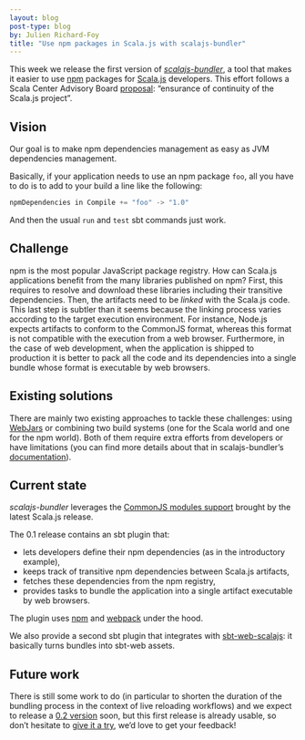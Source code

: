 ```yaml
---
layout: blog
post-type: blog
by: Julien Richard-Foy
title: "Use npm packages in Scala.js with scalajs-bundler"
---
```


This week we release the first version of
[*scalajs-bundler*](https://scalacenter.github.io/scalajs-bundler), a tool that makes it easier
to use [npm](https://www.npmjs.com/) packages for [Scala.js](https://www.scala-js.org/)
developers. This effort follows a Scala Center Advisory Board
[proposal](https://scala.epfl.ch/minutes/2016/06/06/may-9-2016.html#proposal-scp-005-ensurance-of-continuity-of-scalajs-project):
“ensurance of continuity of the Scala.js project”.

## Vision

Our goal is to make npm dependencies management as easy as JVM dependencies management.

Basically, if your application needs to use an npm package `foo`, all you have to do is to
add to your build a line like the following:

~~~ scala
npmDependencies in Compile += "foo" -> "1.0"
~~~

And then the usual `run` and `test` sbt commands just work.

## Challenge

npm is the most popular JavaScript package registry. How can Scala.js applications benefit from
the many libraries published on npm? First, this requires to resolve and download these libraries
including their transitive dependencies. Then, the artifacts
need to be *linked* with the Scala.js code. This last step is subtler than it seems
because the linking process varies according to the target execution environment. For instance,
Node.js expects artifacts to conform to the CommonJS format, whereas this format is not compatible
with the execution from a web browser. Furthermore, in the case of web development, when the
application is shipped to production it is better to pack all the code and its dependencies into a
single bundle whose format is executable by web browsers.

## Existing solutions

There are mainly two existing approaches to tackle these challenges: using
[WebJars](http://www.webjars.org/) or combining two build systems (one for the Scala
world and one for the npm world). Both of them require extra efforts from developers
or have limitations (you can find more details about that in scalajs-bundler’s
[documentation](https://scalacenter.github.io/scalajs-bundler/motivation.html)).

## Current state

*scalajs-bundler* leverages the
[CommonJS modules support](https://www.scala-js.org/doc/project/module.html) brought by the latest
Scala.js release.

The 0.1 release contains an sbt plugin that:

- lets developers define their npm dependencies (as in the introductory example),
- keeps track of transitive npm dependencies between Scala.js artifacts,
- fetches these dependencies from the npm registry,
- provides tasks to bundle the application into a single artifact executable by web browsers.

The plugin uses [npm](https://www.npmjs.com/) and [webpack](https://webpack.github.io/)
under the hood.

We also provide a second sbt plugin that integrates with
[sbt-web-scalajs](https://github.com/vmunier/sbt-web-scalajs): it basically turns bundles
into sbt-web assets.

## Future work

There is still some work to do (in particular to shorten the duration of the bundling process
in the context of live reloading workflows) and we expect to release a
[0.2 version](https://github.com/scalacenter/scalajs-bundler/milestone/1) soon, but this
first release is already usable, so don’t hesitate to
[give it a try](https://scalacenter.github.io/scalajs-bundler/getting-started.html), we’d love
to get your feedback!
